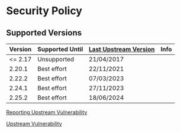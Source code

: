 # Security Policy

## Supported Versions

| Version   | Supported Until | [Last Upstream Version](http://geoserver.org/release/stable/) | Info                                                    |
|-----------|-----------------|---------------------------------------------------------------| ------------------------------------------------------- |
| <= 2.17   | Unsupported     | 21/04/2017                                                    |
| 2.20.1    | Best effort     | 22/11/2021                                                    |
| 2.22.2    | Best effort     | 07/03/2023                                                    |
| 2.24.1    | Best effort     | 27/11/2023                                                    |
| 2.25.2    | Best effort     | 18/06/2024                                                    |


[Reporting Upstream Vulnerability](http://geoserver.org/issues/)

[Upstream Vulnerability](https://www.cvedetails.com/product/16695/Geoserver-Geoserver.html)
